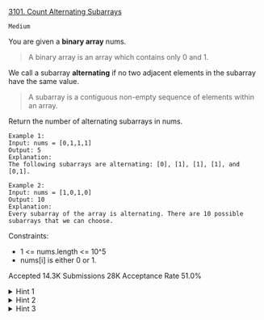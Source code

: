 [3101. Count Alternating Subarrays](https://leetcode.com/problems/count-alternating-subarrays/)

`Medium`

You are given a **binary array** nums.
> A binary array is an array which contains only 0 and 1.

We call a subarray **alternating** if no two adjacent elements in the subarray have the same value.
> A subarray is a contiguous non-empty sequence of elements within an array.

Return the number of alternating subarrays in nums.

```
Example 1:
Input: nums = [0,1,1,1]
Output: 5
Explanation:
The following subarrays are alternating: [0], [1], [1], [1], and [0,1].

Example 2:
Input: nums = [1,0,1,0]
Output: 10
Explanation:
Every subarray of the array is alternating. There are 10 possible subarrays that we can choose.
```

Constraints:

- 1 <= nums.length <= 10^5
- nums[i] is either 0 or 1.

Accepted
14.3K
Submissions
28K
Acceptance Rate
51.0%

<details>
<summary>Hint 1</summary>

Try using dynamic programming.

</details>
<details>
<summary>Hint 2</summary>

Let dp[i] be the number of alternating subarrays ending at index i.

</details>
<details>
<summary>Hint 3</summary>

The final answer is the sum of dp[i] over all indices i from 0 to n - 1.

</details>